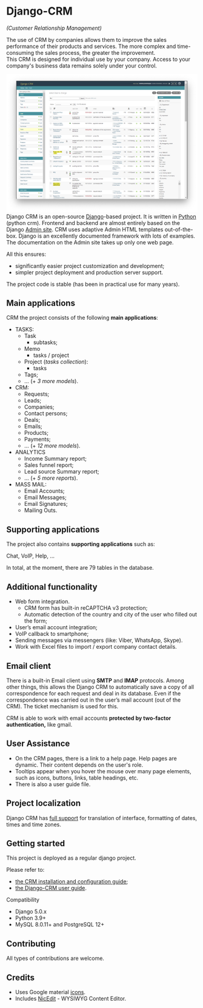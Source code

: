﻿# Django-CRM

*(Customer Relationship Management)*

The use of CRM by companies allows them to improve the sales performance of their products and services.  The more complex and time-consuming the sales process, the greater the improvement.  
This CRM is designed for individual use by your company. Access to your company's business data remains solely under your control.


![](docs/pics/deals_screenshot.png)
Django CRM is an open-source [Django](https://www.djangoproject.com/start/overview/)-based project. It is written in [Python](https://www.python.org) (python crm).
Frontend and backend are almost entirely based on the Django [Admin site](https://docs.djangoproject.com/en/dev/ref/contrib/admin/).
CRM uses adaptive Admin HTML templates out-of-the-box.
Django is an excellently documented framework with lots of examples.
The documentation on the Admin site takes up only one web page.

All this ensures:
- significantly easier project customization and development;
- simpler project deployment and production server support.

The project code is stable (has been in practical use for many years).

## Main applications
CRM the project consists of the following **main applications**:

- TASKS:
  - Task
    - subtasks;
  - Memo
    - tasks / project
  - Project (*tasks collection*):
    - tasks
  - Tags;
  - … (+ *3 more models*).
- CRM:
  - Requests;
  - Leads;
  - Companies;
  - Contact persons;
  - Deals;
  - Emails;
  - Products;
  - Payments;
  - … (+ *12 more models*).
- ANALYTICS
  - Income Summary report;
  - Sales funnel report;
  - Lead source Summary report;
  - … (+ *5 more reports*).
- MASS MAIL:
  - Email Accounts;
  - Email Messages;
  - Email Signatures;
  - Mailing Outs.

## Supporting applications
The project also contains **supporting applications** such as:

Chat, VoIP, Help, …

In total, at the moment, there are 79 tables in the database.

## Additional functionality
- Web form integration.
  - CRM form has built-in reCAPTCHA v3 protection;
  - Automatic detection of the country and city of the user who filled out the form;
- User’s email account integration;
- VoIP callback to smartphone;
- Sending messages via messengers (like: Viber, WhatsApp, Skype).
- Work with Excel files to import / export company contact details.

## Email client
There is a built-in Email client using **SMTP** and **IMAP** protocols.
Among other things, this allows the Django CRM to automatically save a copy of all correspondence for each request and deal in its database. Even if the correspondence was carried out in the user’s mail account (out of the CRM). The ticket mechanism is used for this.

CRM is able to work with email accounts **protected by two-factor authentication,** like gmail.

## User Assistance
- On the CRM pages, there is a link to a help page.
  Help pages are dynamic. Their content depends on the user's role.
- Tooltips appear when you hover the mouse over many page elements, such as icons, buttons, links, table headings, etc.
- There is also a user guide file.

## Project localization

Django CRM has [full support](https://docs.djangoproject.com/en/dev/topics/i18n/) for translation of interface, formatting of dates, times and time zones.

## Getting started

This project is deployed as a regular django project.

Please refer to:
- [the CRM installation and configuration guide](docs/installation_and_configuration_guide.md);
- [the Django-CRM user guide](docs/django-crm_user_guide.md).

Compatibility  
- Django 5.0.x
- Python 3.9+
- MySQL 8.0.11+ and PostgreSQL 12+

## Contributing
All types of contributions are welcome.

## Credits

- Uses Google material [icons](https://fonts.google.com/icons).
- Includes [NicEdit](https://nicedit.com) - WYSIWYG Content Editor.

